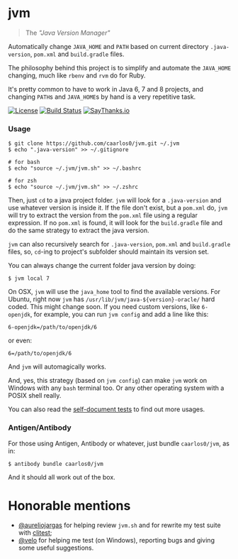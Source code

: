 # jvm

> The _"Java Version Manager"_

Automatically change `JAVA_HOME` and `PATH` based on current directory
`.java-version`, `pom.xml` and `build.gradle` files.

The philosophy behind this project is to simplify and automate the `JAVA_HOME`
changing, much like `rbenv` and `rvm` do for Ruby.

It's pretty common to have to work in Java 6, 7 and 8 projects, and changing
`PATH`s and `JAVA_HOME`s by hand is a very repetitive task.

[![License](https://img.shields.io/github/license/caarlos0/jvm.svg?style=flat-square)](/LICENSE.md)
[![Build Status](https://img.shields.io/travis/caarlos0/jvm.svg?style=flat-square)](https://travis-ci.org/caarlos0/jvm)
[![SayThanks.io](https://img.shields.io/badge/SayThanks.io-%E2%98%BC-1EAEDB.svg?style=flat-square)](https://saythanks.io/to/caarlos0)

### Usage

```console
$ git clone https://github.com/caarlos0/jvm.git ~/.jvm
$ echo ".java-version" >> ~/.gitignore

# for bash
$ echo "source ~/.jvm/jvm.sh" >> ~/.bashrc

# for zsh
$ echo "source ~/.jvm/jvm.sh" >> ~/.zshrc
```

Then, just `cd` to a java project folder. `jvm` will look for a `.java-version`
and use whatever version is inside it. If the file don't exist, but a
`pom.xml` do, `jvm` will try to extract the version from the `pom.xml` file
using a regular expression. If no `pom.xml` is found, it will look for the
`build.gradle` file and do the same strategy to extract the java version.

`jvm` can also recursively search for `.java-version`, `pom.xml` and
`build.gradle` files, so, `cd`-ing to project's subfolder should maintain
its version set.

You can always change the current folder java version by doing:

```console
$ jvm local 7
```

On OSX, `jvm` will use the `java_home` tool to find the available versions. For
Ubuntu, right now `jvm` has `/usr/lib/jvm/java-${version}-oracle/` hard coded.
This might change soon. If you need custom versions, like `6-openjdk`, for
example, you can run `jvm config` and add a line like this:

```properties
6-openjdk=/path/to/openjdk/6
```

or even:

```properties
6=/path/to/openjdk/6
```


And `jvm` will automagically works.

And, yes, this strategy (based on `jvm config`) can make `jvm` work on Windows
with any `bash` terminal too. Or any other operating system with a POSIX shell
really.

You can also read the [self-document tests][tests] to find out more usages.

[tests]: /tests/test.clitest.md

### Antigen/Antibody

For those using Antigen, Antibody or whatever, just bundle `caarlos0/jvm`, as
in:

```console
$ antibody bundle caarlos0/jvm
```

And it should all work out of the box.

# Honorable mentions

- [@aureliojargas](https://github.com/aureliojargas) for helping review `jvm.sh`
and for rewrite my test suite with
[clitest](https://github.com/aureliojargas/clitest);
- [@velo](https://github.com/velo) for helping me test (on Windows), reporting
bugs and giving some useful suggestions.
